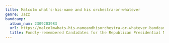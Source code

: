 ```yaml
---
title: Malcolm what's-his-name and his orchestra-or-whatever
genre: Jazz
bandcamp:
  album_num: 2309203983
  url: https://malcolmwhats-his-nameandhisorchestra-or-whatever.bandcamp.com/album/fondly-remembered-candidates-for-the-republican-presidential-nomination
  title: Fondly-remembered Candidates for the Republican Presidential Nomination by Malcolm what&#39;s-his-name and his Orchestra-or-whatever
---
```

